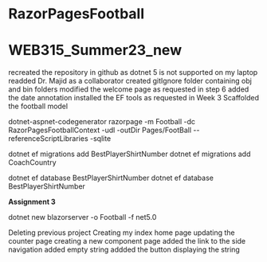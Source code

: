 # RazorPagesFootball
 
# WEB315_Summer23_new
 recreated the repository in github as dotnet 5 is not supported on my laptop
 readded Dr. Majid as a collaborator
 created gitIgnore folder containing obj and bin folders
 modified the welcome page as requested in step 6
 added the date annotation
 installed the EF tools as requested in Week 3 
 Scaffolded the football model
 

dotnet-aspnet-codegenerator razorpage -m Football -dc RazorPagesFootballContext -udl -outDir Pages/FootBall --referenceScriptLibraries -sqlite



dotnet ef migrations add BestPlayerShirtNumber
dotnet ef migrations add CoachCountry

dotnet ef database BestPlayerShirtNumber
dotnet ef database BestPlayerShirtNumber

************Assignment 3************

dotnet new blazorserver -o Football -f net5.0

Deleting previous project
Creating my index home page
updating the counter page
creating a new component page
added the link to the side navigation
added empty string
addded the button
displaying the string
